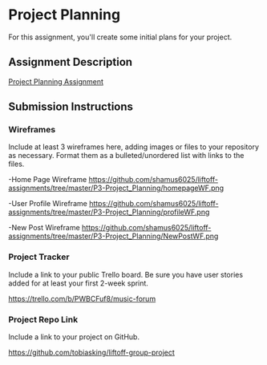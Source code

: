 # Project Planning
For this assignment, you'll create some initial plans for your project.

## Assignment Description
[Project Planning Assignment](https://education.launchcode.org/liftoff/modules/assignments/project-planning)

## Submission Instructions

### Wireframes

Include at least 3 wireframes here, adding images or files to your repository as necessary. Format them as a bulleted/unordered list with links to the files.

-Home Page Wireframe https://github.com/shamus6025/liftoff-assignments/tree/master/P3-Project_Planning/homepageWF.png

-User Profile Wireframe https://github.com/shamus6025/liftoff-assignments/tree/master/P3-Project_Planning/profileWF.png

-New Post Wireframe https://github.com/shamus6025/liftoff-assignments/tree/master/P3-Project_Planning/NewPostWF.png

### Project Tracker

Include a link to your public Trello board. Be sure you have user stories added for at least your first 2-week sprint.

https://trello.com/b/PWBCFuf8/music-forum

### Project Repo Link

Include a link to your project on GitHub.

https://github.com/tobiasking/liftoff-group-project
